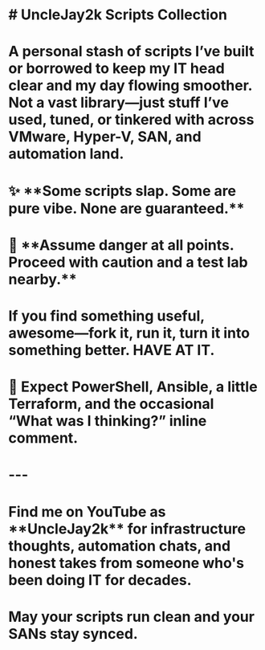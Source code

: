 # \# UncleJay2k Scripts Collection

# 

# A personal stash of scripts I’ve built or borrowed to keep my IT head clear and my day flowing smoother. Not a vast library—just stuff I’ve used, tuned, or tinkered with across VMware, Hyper-V, SAN, and automation land.

# 

# ✨ \*\*Some scripts slap. Some are pure vibe. None are guaranteed.\*\*

# 🧨 \*\*Assume danger at all points. Proceed with caution and a test lab nearby.\*\*

# 

# If you find something useful, awesome—fork it, run it, turn it into something better. HAVE AT IT.

# 

# 🧰 Expect PowerShell, Ansible, a little Terraform, and the occasional “What was I thinking?” inline comment.

# 

# ---

# 

# Find me on YouTube as \*\*UncleJay2k\*\* for infrastructure thoughts, automation chats, and honest takes from someone who's been doing IT for decades.

# 

# May your scripts run clean and your SANs stay synced.



